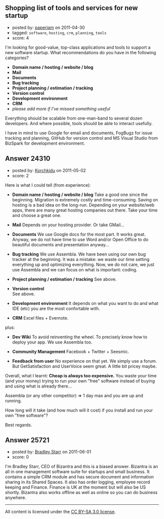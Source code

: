 ## Shopping list of tools and services for new startup

- posted by: [paperjam](https://stackexchange.com/users/-1/10137-paperjam) on 2011-04-30
- tagged: `software`, `hosting`, `crm`, `planning`, `tools`
- score: 4

I'm looking for good-value, top-class applications and tools to support a new software startup.  What recommendations do you have in the following categories? 

* **Domain name / hosting / website / blog**
* **Mail** 
* **Documents** 
* **Bug tracking** 
* **Project planning / estimation / tracking** 
* **Version control**  
* **Development environment** 
* **CRM**
* _please add more if I've missed something useful_

Everything should be scalable from one-man-band to several dozen developers.  And where possible, tools should be able to interact usefully.

I have in mind to use Google for email and documents, FogBugz for issue tracking and planning, GitHub for version control and MS Visual Studio from BizSpark for development environment.



## Answer 24310

- posted by: [Korchkidu](https://stackexchange.com/users/-1/9754-korchkidu) on 2011-05-02
- score: 2

Here is what I could tell (from experience): 

* **Domain name / hosting / website / blog**
Take a good one since the beginning. Migration is extremely costly and time-consuming. Saving on hosting is a bad idea on the long-run.
Depending on your website/web apps, there are many great hosting companies out there. Take your time and choose a great one.

* **Mail**
Depends on your hosting provider. Or take GMail...
 
* **Documents** 
We use Google docs for the most part. It works great. Anyway, we do not have time to use Word and/or Open Office to do beautiful documents and presentation anyway...

* **Bug tracking** 
We use Assembla. We have been using our own bug tracker at the beginning. It was a mistake: we waste our time setting everything up and optimizing everything. Now, we do not care, we just use Assembla and we can focus on what is important: coding.

* **Project planning / estimation / tracking** 
See above.

* **Version control**  
See above.

* **Development environment**
It depends on what you want to do and what IDE (etc) you are the most confortable with.
 
* **CRM**
Excel files + Evernote.

plus:

* **Dev Wiki**
To avoid reinventing the wheel. To precisely know how to deploy your app. We use Assembla too.

* **Community Management**
Facebook + Twitter + Seesmic.

* **Feedback from user**
No experience on that yet. We simply use a forum. But GetSatisfaction and UserVoice seem great. A little bit pricey maybe.

Overall, what I learnt: **Cheap is always too expensive.** You waste your time (and your money) trying to run your own "free" software instead of buying and using what is already there... 

Assembla (or any other competitor) => 1 day max and you are up and running.

How long will it take (and how much will it cost) if you install and run your own "free software"?

Best regards.


## Answer 25721

- posted by: [Bradley Starr](https://stackexchange.com/users/-1/10953-bradley-starr) on 2011-06-01
- score: 0

I'm Bradley Starr, CEO of Bizantra and this is a biased answer.  Bizantra is an all in one management software suite for startups and small business.  It contains a simple CRM module and has secure document and information sharing in its Shared Spaces.  It also has order logging, employee record keeping and Finance.  Finance is UK at the moment but will also be US shortly.  Bizantra also works offline as well as online so you can do business anywhere.





---

All content is licensed under the [CC BY-SA 3.0 license](https://creativecommons.org/licenses/by-sa/3.0/).
